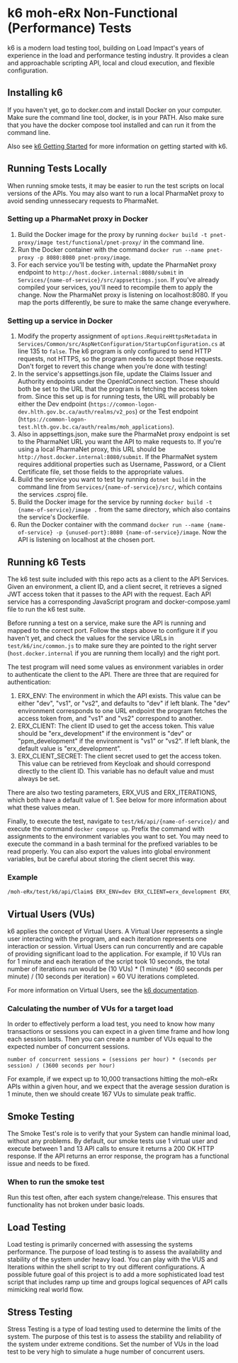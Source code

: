 # k6 moh-eRx Non-Functional (Performance) Tests

k6 is a modern load testing tool, building on Load Impact's years of experience in the load and performance testing industry. It provides a clean and approachable scripting API, local and cloud execution, and flexible configuration.

## Installing k6
If you haven't yet, go to docker.com and install Docker on your computer. Make sure the command line tool, docker, is in your PATH. Also make sure that you have the docker compose tool installed and can run it from the command line.

Also see [k6 Getting Started](https://k6.io/docs/getting-started/installation) for more information on getting started with k6.

## Running Tests Locally
When running smoke tests, it may be easier to run the test scripts on local versions of the APIs. You may also want to run a local PharmaNet proxy to avoid sending unnessecary requests to PharmaNet.

### Setting up a PharmaNet proxy in Docker
1. Build the Docker image for the proxy by running `docker build -t pnet-proxy/image test/functional/pnet-proxy/` in the command line.
2. Run the Docker container with the command `docker run --name pnet-proxy -p 8080:8080 pnet-proxy/image`.
3. For each service you'll be testing with, update the PharmaNet proxy endpoint to `http://host.docker.internal:8080/submit` in `Services/{name-of-service}/src/appsettings.json`. If you've already compiled your services, you'll need to recompile them to apply the change.
Now the PharmaNet proxy is listening on localhost:8080. If you map the ports differently, be sure to make the same change everywhere.

### Setting up a service in Docker
1. Modify the property assignment of `options.RequireHttpsMetadata` in `Services/Common/src/AspNetConfiguration/StartupConfiguration.cs` at line 135 to `false`. The k6 program is only configured to send HTTP requests, not HTTPS, so the program needs to accept those requests. Don't forget to revert this change when you're done with testing!
2. In the service's appsettings.json file, update the Claims Issuer and Authority endpoints under the OpenIdConnect section. These should both be set to the URL that the program is fetching the access token from. Since this set up is for running tests, the URL will probably be either the Dev endpoint (`https://common-logon-dev.hlth.gov.bc.ca/auth/realms/v2_pos`) or the Test endpoint (`https://common-logon-test.hlth.gov.bc.ca/auth/realms/moh_applications`).
3. Also in appsettings.json, make sure the PharmaNet proxy endpoint is set to the PharmaNet URL you want the API to make requests to. If you're using a local PharmaNet proxy, this URL should be `http://host.docker.internal:8080/submit`. If the PharmaNet system requires additional properties such as Username, Password, or a Client Certificate file, set those fields to the appropriate values.
4. Build the service you want to test by running `dotnet build` in the command line from `Services/{name-of-service}/src/`, which contains the services .csproj file.
5. Build the Docker image for the service by running `docker build -t {name-of-service}/image .` from the same directory, which also contains the service's Dockerfile.
6. Run the Docker container with the command `docker run --name {name-of-service} -p {unused-port}:8080 {name-of-service}/image`.
Now the API is listening on localhost at the chosen port.

## Running k6 Tests
The k6 test suite included with this repo acts as a client to the API Services. Given an environment, a client ID, and a client secret, it retrieves a signed JWT access token that it passes to the API with the request. Each API service has a corresponding JavaScript program and docker-compose.yaml file to run the k6 test suite.

Before running a test on a service, make sure the API is running and mapped to the correct port. Follow the steps above to configure it if you haven't yet, and check the values for the service URLs in `test/k6/inc/common.js` to make sure they are pointed to the right server (`host.docker.internal` if you are running them locally) and the right port.

The test program will need some values as environment variables in order to authenticate the client to the API. There are three that are required for authentication:
1. ERX_ENV: The environment in which the API exists. This value can be either "dev", "vs1", or "vs2", and defaults to "dev" if left blank. The "dev" environment corresponds to one URL endpoint the program fetches the access token from, and "vs1" and "vs2" correspond to another.
2. ERX_CLIENT: The client ID used to get the access token. This value should be "erx_development" if the environment is "dev" or "ppm_development" if the environment is "vs1" or "vs2". If left blank, the default value is "erx_development".
3. ERX_CLIENT_SECRET: The client secret used to get the access token. This value can be retrieved from Keycloak and should correspond directly to the client ID. This variable has no default value and must always be set.

There are also two testing parameters, ERX_VUS and ERX_ITERATIONS, which both have a default value of 1. See below for more information about what these values mean.

Finally, to execute the test, navigate to `test/k6/api/{name-of-service}/` and execute the command `docker compose up`. Prefix the command with assignments to the environment variables you want to set. You may need to execute the command in a bash terminal for the prefixed variables to be read properly. You can also export the values into global environment variables, but be careful about storing the client secret this way.

### Example
```bash
/moh-eRx/test/k6/api/Claim$ ERX_ENV=dev ERX_CLIENT=erx_development ERX_CLIENT_SECRET=xxxxx-xxxxx-xxxxx-xxxxx docker compose up
```

## Virtual Users (VUs)

k6 applies the concept of Virtual Users. A Virtual User represents a single user interacting with the program, and each iteration represents one interaction or session. Virtual Users can run concurrently and are capable of providing significant load to the application. For example, if 10 VUs ran for 1 minute and each iteration of the script took 10 seconds, the total number of iterations run would be (10 VUs) * (1 minute) * (60 seconds per minute) / (10 seconds per iteration) = 60 VU iterations completed.

For more information on Virtual Users, see the [k6 documentation](https://k6.io/docs/getting-started/running-k6).

### Calculating the number of VUs for a target load
In order to effectively perform a load test, you need to know how many transactions or sessions you can expect in a given time frame and how long each session lasts. Then you can create a number of VUs equal to the expected number of concurrent sessions.
```code
number of concurrent sessions = (sessions per hour) * (seconds per session) / (3600 seconds per hour)
```
For example, if we expect up to 10,000 transactions hitting the moh-eRx APIs within a given hour, and we expect that the average session duration is 1 minute, then we should create 167 VUs to simulate peak traffic.

## Smoke Testing
The Smoke Test's role is to verify that your System can handle minimal load, without any problems. By default, our smoke tests use 1 virtual user and execute between 1 and 13 API calls to ensure it returns a 200 OK HTTP response. If the API returns an error response, the program has a functional issue and needs to be fixed.

### When to run the smoke test
Run this test often, after each system change/release. This ensures that functionality has not broken under basic loads.

## Load Testing
Load testing is primarily concerned with assessing the systems performance. The purpose of load testing is to assess the availability and stability of the system under heavy load. You can play with the VUS and Iterations within the shell script to try out different configurations.
A possible future goal of this project is to add a more sophisticated load test script that includes ramp up time and groups logical sequences of API calls mimicking real world flow.

## Stress Testing
Stress Testing is a type of load testing used to determine the limits of the system. The purpose of this test is to assess the stability and reliability of the system under extreme conditions. Set the number of VUs in the load test to be very high to simulate a huge number of concurrent users.
